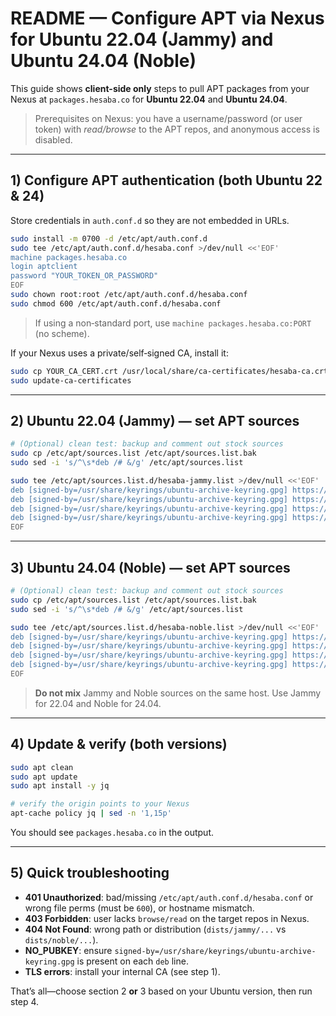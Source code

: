 # README — Configure APT via Nexus for **Ubuntu 22.04 (Jammy)** and **Ubuntu 24.04 (Noble)**

This guide shows **client-side only** steps to pull APT packages from your Nexus at `packages.hesaba.co` for **Ubuntu 22.04** and **Ubuntu 24.04**.

> Prerequisites on Nexus: you have a username/password (or user token) with *read/browse* to the APT repos, and anonymous access is disabled.

---

## 1) Configure APT authentication (both Ubuntu 22 & 24)
Store credentials in `auth.conf.d` so they are not embedded in URLs.
```bash
sudo install -m 0700 -d /etc/apt/auth.conf.d
sudo tee /etc/apt/auth.conf.d/hesaba.conf >/dev/null <<'EOF'
machine packages.hesaba.co
login aptclient
password "YOUR_TOKEN_OR_PASSWORD"
EOF
sudo chown root:root /etc/apt/auth.conf.d/hesaba.conf
sudo chmod 600 /etc/apt/auth.conf.d/hesaba.conf
```
> If using a non‑standard port, use `machine packages.hesaba.co:PORT` (no scheme).

If your Nexus uses a private/self‑signed CA, install it:
```bash
sudo cp YOUR_CA_CERT.crt /usr/local/share/ca-certificates/hesaba-ca.crt
sudo update-ca-certificates
```

---

## 2) Ubuntu **22.04 (Jammy)** — set APT sources
```bash
# (Optional) clean test: backup and comment out stock sources
sudo cp /etc/apt/sources.list /etc/apt/sources.list.bak
sudo sed -i 's/^\s*deb /# &/g' /etc/apt/sources.list

sudo tee /etc/apt/sources.list.d/hesaba-jammy.list >/dev/null <<'EOF'
deb [signed-by=/usr/share/keyrings/ubuntu-archive-keyring.gpg] https://packages.hesaba.co/repository/apt-ubuntu-jammy jammy main restricted universe multiverse
deb [signed-by=/usr/share/keyrings/ubuntu-archive-keyring.gpg] https://packages.hesaba.co/repository/apt-ubuntu-jammy jammy-updates main restricted universe multiverse
deb [signed-by=/usr/share/keyrings/ubuntu-archive-keyring.gpg] https://packages.hesaba.co/repository/apt-ubuntu-jammy jammy-backports main restricted universe multiverse
deb [signed-by=/usr/share/keyrings/ubuntu-archive-keyring.gpg] https://packages.hesaba.co/repository/apt-ubuntu-jammy-security jammy-security main restricted universe multiverse
EOF
```

---

## 3) Ubuntu **24.04 (Noble)** — set APT sources
```bash
# (Optional) clean test: backup and comment out stock sources
sudo cp /etc/apt/sources.list /etc/apt/sources.list.bak
sudo sed -i 's/^\s*deb /# &/g' /etc/apt/sources.list

sudo tee /etc/apt/sources.list.d/hesaba-noble.list >/dev/null <<'EOF'
deb [signed-by=/usr/share/keyrings/ubuntu-archive-keyring.gpg] https://packages.hesaba.co/repository/apt-ubuntu-noble noble main restricted universe multiverse
deb [signed-by=/usr/share/keyrings/ubuntu-archive-keyring.gpg] https://packages.hesaba.co/repository/apt-ubuntu-noble noble-updates main restricted universe multiverse
deb [signed-by=/usr/share/keyrings/ubuntu-archive-keyring.gpg] https://packages.hesaba.co/repository/apt-ubuntu-noble noble-backports main restricted universe multiverse
deb [signed-by=/usr/share/keyrings/ubuntu-archive-keyring.gpg] https://packages.hesaba.co/repository/apt-ubuntu-noble-security noble-security main restricted universe multiverse
EOF
```

> **Do not mix** Jammy and Noble sources on the same host. Use Jammy for 22.04 and Noble for 24.04.

---

## 4) Update & verify (both versions)
```bash
sudo apt clean
sudo apt update
sudo apt install -y jq

# verify the origin points to your Nexus
apt-cache policy jq | sed -n '1,15p'
```
You should see `packages.hesaba.co` in the output.

---

## 5) Quick troubleshooting
- **401 Unauthorized**: bad/missing `/etc/apt/auth.conf.d/hesaba.conf` or wrong file perms (must be `600`), or hostname mismatch.
- **403 Forbidden**: user lacks `browse/read` on the target repos in Nexus.
- **404 Not Found**: wrong path or distribution (`dists/jammy/...` vs `dists/noble/...`).
- **NO_PUBKEY**: ensure `signed-by=/usr/share/keyrings/ubuntu-archive-keyring.gpg` is present on each `deb` line.
- **TLS errors**: install your internal CA (see step 1).

That’s all—choose section 2 **or** 3 based on your Ubuntu version, then run step 4.
